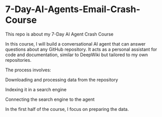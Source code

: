 # 7-Day-AI-Agents-Email-Crash-Course

This repo is about my 7-Day AI Agent Crash Course

In this course, I will build a conversational AI agent that can answer questions about any GitHub repository. It acts as a personal assistant for code and documentation, similar to DeepWiki but tailored to my own repositories.

The process involves:

Downloading and processing data from the repository

Indexing it in a search engine

Connecting the search engine to the agent

In the first half of the course, I focus on preparing the data.
